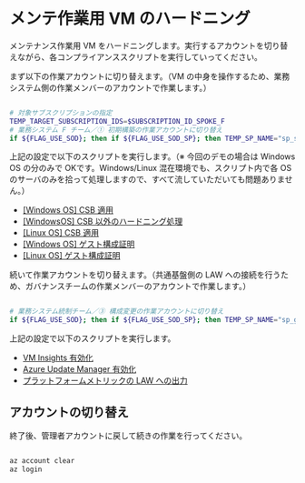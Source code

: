 # メンテ作業用 VM のハードニング

メンテナンス作業用 VM をハードニングします。実行するアカウントを切り替えながら、各コンプライアンススクリプトを実行していってください。

まず以下の作業アカウントに切り替えます。（VM の中身を操作するため、業務システム側の作業メンバーのアカウントで作業します。）

```bash

# 対象サブスクリプションの指定
TEMP_TARGET_SUBSCRIPTION_IDS=$SUBSCRIPTION_ID_SPOKE_F
# 業務システム F チーム／① 初期構築の作業アカウントに切り替え
if ${FLAG_USE_SOD}; then if ${FLAG_USE_SOD_SP}; then TEMP_SP_NAME="sp_spokef_dev"; az login --service-principal --username ${SP_APP_IDS[${TEMP_SP_NAME}]} --password "${SP_PWDS[${TEMP_SP_NAME}]}" --tenant ${PRIMARY_DOMAIN_NAME} --allow-no-subscriptions; else az account clear; az login -u "user_spokef_dev@${PRIMARY_DOMAIN_NAME}" -p "${ADMIN_PASSWORD}"; fi; fi


```

上記の設定で以下のスクリプトを実行します。（※ 今回のデモの場合は Windows OS の分のみで OKです。Windows/Linux 混在環境でも、スクリプト内で各 OS のサーバのみを拾って処理しますので、すべて流していただいても問題ありません。）

- [[Windows OS] CSB 適用](/05.仮想マシンのコンプライアンス対応/05_01_★%20[Windows%20OS]%20CSB%20適用.md)
- [[WindowsOS] CSB 以外のハードニング処理](/05.仮想マシンのコンプライアンス対応/05_02_★%20[WindowsOS]%20CSB%20以外のハードニング処理.md)
- [[Linux OS] CSB 適用](/05.仮想マシンのコンプライアンス対応/05_04_★%20[Linux%20OS]%20CSB%20適用.md)
- [[Windows OS] ゲスト構成証明](/05.仮想マシンのコンプライアンス対応/05_03_★%20[Windows%20OS]%20ゲスト構成証明.md)
- [[Linux OS] ゲスト構成証明](/05.仮想マシンのコンプライアンス対応/05_05_★%20[Linux%20OS]%20ゲスト構成証明.md)

続いて作業アカウントを切り替えます。（共通基盤側の LAW への接続を行うため、ガバナンスチームの作業メンバーのアカウントで作業します。）

```bash

# 業務システム統制チーム／③ 構成変更の作業アカウントに切り替え
if ${FLAG_USE_SOD}; then if ${FLAG_USE_SOD_SP}; then TEMP_SP_NAME="sp_gov_change"; az login --service-principal --username ${SP_APP_IDS[${TEMP_SP_NAME}]} --password "${SP_PWDS[${TEMP_SP_NAME}]}" --tenant ${PRIMARY_DOMAIN_NAME} --allow-no-subscriptions; else az account clear; az login -u "user_gov_change@${PRIMARY_DOMAIN_NAME}" -p "${ADMIN_PASSWORD}"; fi; fi

```

上記の設定で以下のスクリプトを実行します。

- [VM Insights 有効化](/05.仮想マシンのコンプライアンス対応/05_06_★%20VM%20Insights%20有効化.md)
- [Azure Update Manager 有効化](/05.仮想マシンのコンプライアンス対応//05_07_★%20Azure%20Update%20Manager%20有効化.md)
- [プラットフォームメトリックの LAW への出力](/05.仮想マシンのコンプライアンス対応/05_08_★%20プラットフォームメトリックの%20LAW%20への出力.md)

## アカウントの切り替え

終了後、管理者アカウントに戻して続きの作業を行ってください。

```bash

az account clear
az login

```
